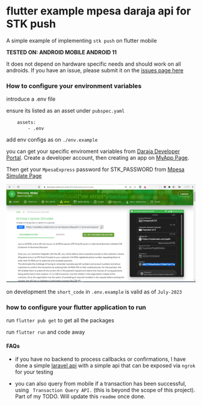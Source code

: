 # flutter example mpesa daraja api for STK push

A simple example of implementing `stk push` on flutter mobile

**TESTED ON: ANDROID MOBILE ANDROID 11**

It does not depend on hardware specific needs and should work on all androids. If you have an issue, please submit it on the [issues page here](https://github.com/redx1t/flutter_mpesa/issues)

### How to configure your environment variables

introduce a .env file

ensure its listed as an asset under `pubspec.yaml`

```
    assets:
        - .env
```

add env configs as on `./env.example`

you can get your specific enviroment variables from [Daraja Developer Portal](https://developer.safaricom.co.ke/). Create a developer account, then creating an app on [MyApp Page](https://developer.safaricom.co.ke/MyApps).

Then get your `MpesaExpress` password for STK_PASSWORD from [Mpesa Simulate Page](https://developer.safaricom.co.ke/APIs/MpesaExpressSimulate)

![Mpesa Express Checkout page](./assets/mpesa-express%20simulate.png)

on development the `short_code` in `.env.example` is valid as of `July-2023`


### how to configure your flutter application to run

run `flutter pub get` to get all the packages

run `flutter run` and code away

#### FAQs

- if you have no backend to process callbacks or confirmations, I have done a simple [laravel api](https://github.com/redx1t/mpesa-flutter-laravel) with a simple api that can be exposed via `ngrok` for your testing

- you can also query from mobile if a transaction has been successful, using ` Transaction Query API.` (this is beyond the scope of this project). Part of my TODO. Will update this `readme` once done. 